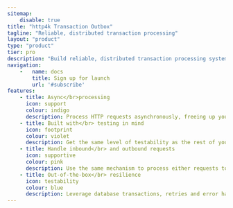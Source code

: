 ```yaml
---
sitemap:
    disable: true
title: "http4k Transaction Outbox"
tagline: "Reliable, distributed transaction processing"
layout: "product"
type: "product"
tier: pro
description: "Build reliable, distributed transaction processing systems using the http4k Transaction Outbox pattern"
navigation:
    -   name: docs
        title: Sign up for launch
        url: '#subscribe'
features:
    - title: Async</br>processing
      icon: support
      colour: indigo
      description: Process HTTP requests asynchronously, freeing up your application to handle other tasks.
    - title: Built with</br> testing in mind
      icon: footprint
      colour: violet
      description: Get the same level of testability as the rest of your http4k application, with in-memory implementations and usage of `HttpHandler`.
    - title: Handle inbound</br> and outbound requests
      icon: supportive
      colour: pink
      description: Use the same mechanism to process either requests to your application or to other services.
    - title: Out-of-the-box</br> resilience
      icon: testability
      colour: blue
      description: Leverage database transactions, retries and error handling to ensure your messages are processed reliably.
---
```


